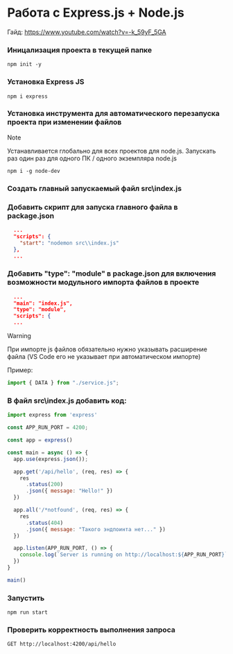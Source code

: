# Работа с Express.js + Node.js

Гайд: https://www.youtube.com/watch?v=-k_59yF_5GA

### Иницализация проекта в текущей папке
```
npm init -y
```

### Установка Express JS
```
npm i express
```

### Установка инструмента для автоматического перезапуска проекта при изменении файлов

> [!NOTE]
> Устанавливается глобально для всех проектов для node.js. Запускать раз один раз для одного ПК / одного экземпляра node.js

```
npm i -g node-dev
```

### Создать главный запускаемый файл src\index.js

### Добавить скрипт для запуска главного файла в package.json
```json
  ...
  "scripts": {
    "start": "nodemon src\\index.js"
  },
  ...
```

### Добавить "type": "module" в package.json для включения возможности модульного импорта файлов в проекте
```json
  ...
  "main": "index.js",
  "type": "module",
  "scripts": {
  ...
```

> [!WARNING]
> При импорте js файлов обязательно нужно указывать расширение файла (VS Code его не указывает при автоматическом импорте)

Пример:
```js
import { DATA } from "./service.js";
```

### В файл src\index.js добавить код:
```js
import express from 'express'

const APP_RUN_PORT = 4200;

const app = express()

const main = async () => {
  app.use(express.json());

  app.get('/api/hello', (req, res) => {
    res
      .status(200)
      .json({ message: "Hello!" })
  })

  app.all('/*notfound', (req, res) => {
    res
      .status(404)
      .json({ message: "Такого эндпоинта нет..." })
  })

  app.listen(APP_RUN_PORT, () => {
    console.log(`Server is running on http://localhost:${APP_RUN_PORT}`)
  })
}

main()
```

### Запустить
```
npm run start
```

### Проверить корректность выполнения запроса
```http
GET http://localhost:4200/api/hello
```
